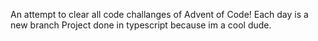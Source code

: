 An attempt to clear all code challanges of Advent of Code!
Each day is a new branch
Project done in typescript because im a cool dude. 